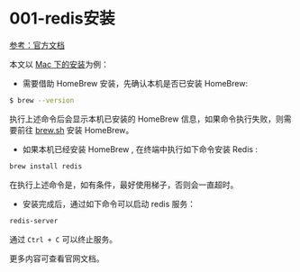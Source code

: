 # 001-redis安装

[参考：官方文档](https://redis.io/docs/getting-started/installation/)

本文以 [Mac 下的安装](https://redis.io/docs/getting-started/installation/install-redis-on-mac-os/)为例：

* 需要借助 HomeBrew 安装，先确认本机是否已安装 HomeBrew:

```bash
$ brew --version
```

执行上述命令后会显示本机已安装的 HomeBrew 信息，如果命令执行失败，则需要前往 [brew.sh](https://brew.sh/) 安装 HomeBrew。

* 如果本机已经安装 HomeBrew , 在终端中执行如下命令安装 Redis :

```bash
brew install redis
```

在执行上述命令是，如有条件，最好使用梯子，否则会一直超时。

* 安装完成后，通过如下命令可以启动 redis 服务：

```bash
redis-server
```

通过 `Ctrl + C` 可以终止服务。


更多内容可查看官网文档。